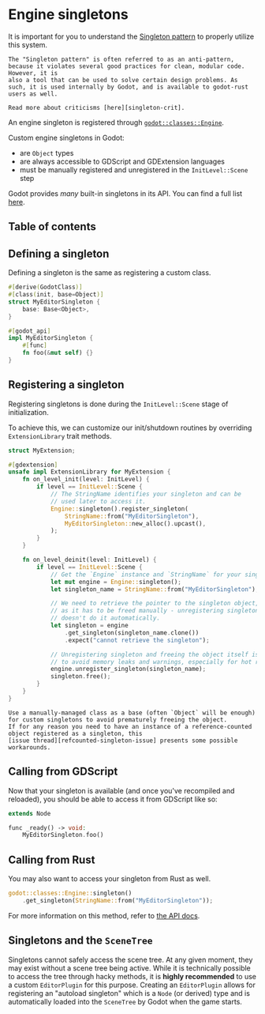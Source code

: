<!--
  ~ Copyright (c) godot-rust; Bromeon and contributors.
  ~ This Source Code Form is subject to the terms of the Mozilla Public
  ~ License, v. 2.0. If a copy of the MPL was not distributed with this
  ~ file, You can obtain one at https://mozilla.org/MPL/2.0/.
-->

# Engine singletons

It is important for you to understand the [Singleton pattern][singleton] to
properly utilize this system.

```admonish info title="Controversy"
The "Singleton pattern" is often referred to as an anti-pattern, because it violates several good practices for clean, modular code. However, it is
also a tool that can be used to solve certain design problems. As such, it is used internally by Godot, and is available to godot-rust
users as well.

Read more about criticisms [here][singleton-crit].
```

An engine singleton is registered through [`godot::classes::Engine`][api-engine].

Custom engine singletons in Godot:

- are `Object` types
- are always accessible to GDScript and GDExtension languages
- must be manually registered and unregistered in the `InitLevel::Scene` step

Godot provides _many_ built-in singletons in its API. You can find a full list [here][godot-singleton-list].

[singleton]: https://en.wikipedia.org/wiki/Singleton_pattern
[singleton-crit]: https://en.wikipedia.org/wiki/Singleton_pattern#Criticism
[api-engine]: https://godot-rust.github.io/docs/gdext/master/godot/engine/struct.Engine.html
[godot-singleton-list]: https://docs.godotengine.org/en/stable/classes/class_@globalscope.html#properties


## Table of contents

<!-- toc -->


## Defining a singleton

Defining a singleton is the same as registering a custom class.

```rust
#[derive(GodotClass)]
#[class(init, base=Object)]
struct MyEditorSingleton {
    base: Base<Object>,
}

#[godot_api]
impl MyEditorSingleton {
    #[func]
    fn foo(&mut self) {}
}
```


## Registering a singleton

Registering singletons is done during the `InitLevel::Scene` stage of initialization.

To achieve this, we can customize our init/shutdown routines by overriding `ExtensionLibrary` trait methods.

```rust
struct MyExtension;

#[gdextension]
unsafe impl ExtensionLibrary for MyExtension {
    fn on_level_init(level: InitLevel) {
        if level == InitLevel::Scene {
            // The StringName identifies your singleton and can be
            // used later to access it.
            Engine::singleton().register_singleton(
                StringName::from("MyEditorSingleton"),
                MyEditorSingleton::new_alloc().upcast(),
            );
        }
    }

    fn on_level_deinit(level: InitLevel) {
        if level == InitLevel::Scene {
            // Get the `Engine` instance and `StringName` for your singleton.
            let mut engine = Engine::singleton();
            let singleton_name = StringName::from("MyEditorSingleton");

            // We need to retrieve the pointer to the singleton object,
            // as it has to be freed manually - unregistering singleton 
            // doesn't do it automatically.
            let singleton = engine
                .get_singleton(singleton_name.clone())
                .expect("cannot retrieve the singleton");

            // Unregistering singleton and freeing the object itself is needed 
            // to avoid memory leaks and warnings, especially for hot reloading.
            engine.unregister_singleton(singleton_name);
            singleton.free();
        }
    }
}
```

```admonish warning title="Singletons inheriting from *RefCounted*"
Use a manually-managed class as a base (often `Object` will be enough) for custom singletons to avoid prematurely freeing the object.
If for any reason you need to have an instance of a reference-counted object registered as a singleton, this 
[issue thread][refcounted-singleton-issue] presents some possible workarounds.
```

[refcounted-singleton-issue]: https://github.com/godot-rust/gdext/issues/522


## Calling from GDScript

Now that your singleton is available (and once you've recompiled and reloaded), you should be able to access it from GDScript like so:

```php
extends Node

func _ready() -> void:
    MyEditorSingleton.foo()
```


## Calling from Rust

You may also want to access your singleton from Rust as well.

```rust
godot::classes::Engine::singleton()
    .get_singleton(StringName::from("MyEditorSingleton"));
```

For more information on this method, refer to [the API docs][method-get-singleton].

[method-get-singleton]: https://godot-rust.github.io/docs/gdext/master/godot/engine/struct.Engine.html#method.get_singleton


## Singletons and the `SceneTree`

Singletons cannot safely access the scene tree. At any given moment, they may exist without a scene tree being active.
While it is technically possible to access the tree through hacky methods, it is **highly recommended** to use a
custom `EditorPlugin` for this purpose. Creating an `EditorPlugin` allows for registering an "autoload singleton" which is a `Node` (or
 derived) type and is automatically loaded into the `SceneTree` by Godot when the game starts.
